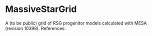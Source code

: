# MassiveStarGrid
A (to be public) grid of RSG progenitor models calculated with MESA (revision 10398). References: 
